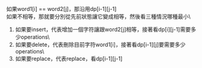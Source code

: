 如果word1[i] == word2[j]，那沿用dp[i-1][j-1]\
如果不相等，那就要分別從先前狀態讓它變成相等，然後看三種情況哪種最小\
1. 如果要insert，代表增加一個字符讓跟word2[j]相等，接著看dp[i][j-1]需要多少operations\
2. 如果要delete，代表刪除目前字符word1[i]，接著看dp[i-1][j]要需要多少operations\
3. 如果要replace，代表replace，看dp[i-1][j-1]